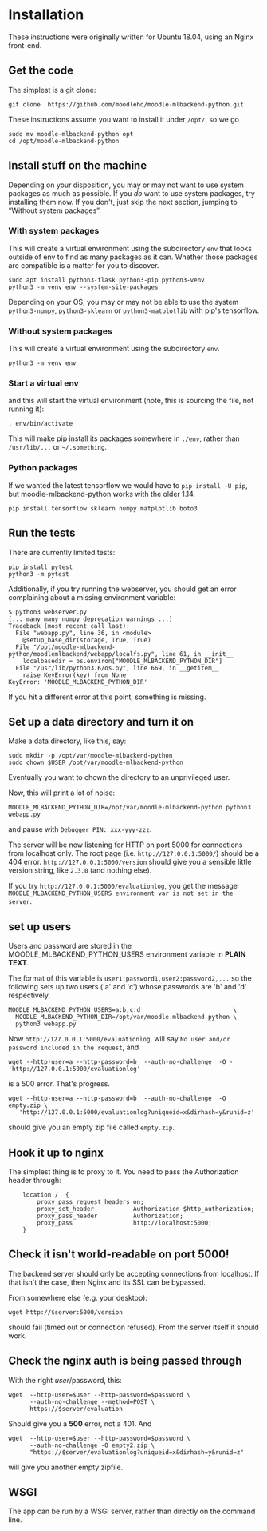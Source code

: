 # Installation

These instructions were originally written for Ubuntu 18.04, using an
Nginx front-end.

## Get the code

The simplest is a git clone:

```
git clone  https://github.com/moodlehq/moodle-mlbackend-python.git
```

These instructions assume you want to install it under `/opt/`, so we go

```
sudo mv moodle-mlbackend-python opt
cd /opt/moodle-mlbackend-python
```

## Install stuff on the machine

Depending on your disposition, you may or may not want to use system
packages as much as possible. If you *do* want to use system packages,
try installing them now. If you don't, just skip the next section,
jumping to “Without system packages”.

### With system packages

This will create a virtual environment using the subdirectory `env`
that looks outside of env to find as many packages as it can. Whether
those packages are compatible is a matter for you to discover.

```
sudo apt install python3-flask python3-pip python3-venv
python3 -m venv env --system-site-packages
```

Depending on your OS, you may or may not be able to use the system
`python3-numpy`, `python3-sklearn` or `python3-matplotlib` with pip's
tensorflow.

### Without system packages

This will create a virtual environment using the subdirectory `env`.

```
python3 -m venv env
```

### Start a virtual env


and this will start the virtual environment (note, this is sourcing the file, not running it):

```
. env/bin/activate
```

This will make pip install its packages somewhere in `./env`, rather than `/usr/lib/...` or `~/.something`.

### Python packages

If we wanted the latest tensorflow we would have to `pip install -U
pip`, but moodle-mlbackend-python works with the older 1.14.

```
pip install tensorflow sklearn numpy matplotlib boto3
```

## Run the tests

There are currently limited tests:

```
pip install pytest
python3 -m pytest
```

Additionally, if you try running the webserver, you should get an
error complaining about a missing environment variable:

```
$ python3 webserver.py
[... many many numpy deprecation warnings ...]
Traceback (most recent call last):
  File "webapp.py", line 36, in <module>
    @setup_base_dir(storage, True, True)
  File "/opt/moodle-mlbackend-python/moodlemlbackend/webapp/localfs.py", line 61, in __init__
    localbasedir = os.environ["MOODLE_MLBACKEND_PYTHON_DIR"]
  File "/usr/lib/python3.6/os.py", line 669, in __getitem__
    raise KeyError(key) from None
KeyError: 'MOODLE_MLBACKEND_PYTHON_DIR'
```

If you hit a different error at this point, something is missing.

## Set up a data directory and turn it on

Make a data directory, like this, say:
```
sudo mkdir -p /opt/var/moodle-mlbackend-python
sudo chown $USER /opt/var/moodle-mlbackend-python
```
Eventually you want to chown the directory to an unprivileged user.

Now, this will print a lot of noise:
```
MOODLE_MLBACKEND_PYTHON_DIR=/opt/var/moodle-mlbackend-python python3 webapp.py
```
and pause with `Debugger PIN: xxx-yyy-zzz`.

The server will be now listening for HTTP on port 5000 for connections
from localhost only. The root page (i.e. `http://127.0.0.1:5000/`)
should be a 404 error. `http://127.0.0.1:5000/version` should give you a
sensible little version string, like `2.3.0` (and nothing else).

If you try `http://127.0.0.1:5000/evaluationlog`, you get the message
`MOODLE_MLBACKEND_PYTHON_USERS environment var is not set in the server`.

## set up users

Users and password are stored in the MOODLE_MLBACKEND_PYTHON_USERS
environment variable in **PLAIN TEXT**.

The format of this variable is `user1:password1,user2:password2,...`
so the following sets up two users ('a' and 'c') whose passwords are
'b' and 'd' respectively.

```
MOODLE_MLBACKEND_PYTHON_USERS=a:b,c:d                          \
  MOODLE_MLBACKEND_PYTHON_DIR=/opt/var/moodle-mlbackend-python \
  python3 webapp.py
```

Now `http://127.0.0.1:5000/evaluationlog`, will say `No user and/or
password included in the request`, and

```
wget --http-user=a --http-password=b  --auth-no-challenge  -O - 'http://127.0.0.1:5000/evaluationlog'
```
is a 500 error. That's progress.

```
wget --http-user=a --http-password=b  --auth-no-challenge  -O empty.zip \
   'http://127.0.0.1:5000/evaluationlog?uniqueid=x&dirhash=y&runid=z'
```

should give you an empty zip file called `empty.zip`.

## Hook it up to nginx

The simplest thing is to proxy to it. You need to pass the
Authorization header through:

```
    location /  {
        proxy_pass_request_headers on;
        proxy_set_header           Authorization $http_authorization;
        proxy_pass_header          Authorization;
        proxy_pass                 http://localhost:5000;
    }
```

## Check it isn't world-readable on port 5000!

The backend server should only be accepting connections from
localhost. If that isn't the case, then Nginx and its SSL can be
bypassed.

From somewhere else (e.g. your desktop):

```
wget http://$server:5000/version
```

should fail (timed out or connection refused).
From the server itself it should work.


## Check the nginx auth is being passed through

With the right $user/$password, this:

```
wget  --http-user=$user --http-password=$password \
      --auth-no-challenge --method=POST \
      https://$server/evaluation
```

Should give you a **500** error, not a 401. And

```
wget  --http-user=$user --http-password=$password \
      --auth-no-challenge -O empty2.zip \
      "https://$server/evaluationlog?uniqueid=x&dirhash=y&runid=z"
```

will give you another empty zipfile.

## WSGI

The app can be run by a WSGI server, rather than directly on the
command line.
